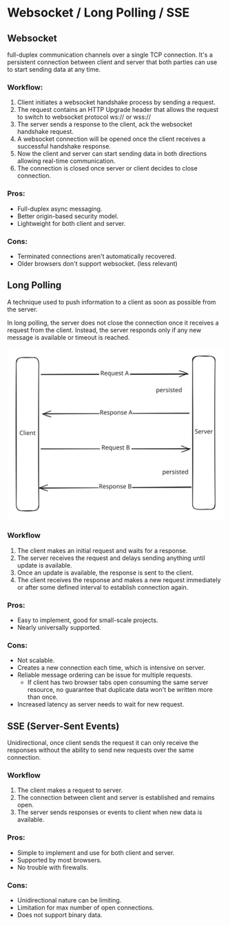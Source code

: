 # Websocket / Long Polling / SSE

## Websocket

full-duplex communication channels over a single TCP connection. It's a persistent connection between client and server that both parties can use to start sending data at any time.

### Workflow:

1. Client initiates a websocket handshake process by sending a request.
2. The request contains an HTTP Upgrade header that allows the request to switch to websocket protocol ws:// or wss://
3. The server sends a response to the client, ack the websocket handshake request.&#x20;
4. A websocket connection will be opened once the client receives a successful handshake response.
5. Now the client and server can start sending data in both directions allowing real-time communication.
6. The connection is closed once server or client decides to close connection.

### Pros:

* Full-duplex async messaging.
* Better origin-based security model.
* Lightweight for both client and server.

### Cons:

* Terminated connections aren't automatically recovered.
* Older browsers don't support websocket. (less relevant)

## Long Polling

A technique used to push information to a client as soon as possible from the server.&#x20;

In long polling, the server does not close the connection once it receives a request from the client. Instead, the server responds only if any new message is available or timeout is reached.

<img src="../../.gitbook/assets/file.excalidraw (1) (1).svg" alt="" class="gitbook-drawing">

### Workflow

1. The client makes an initial request and waits for a response.
2. The server receives the request and delays sending anything until update is available.
3. Once an update is available, the response is sent to the client.
4. The client receives the response and makes a new request immediately or after some defined interval to establish connection again.

### Pros:

* Easy to implement, good for small-scale projects.
* Nearly universally supported.

### Cons:

* Not scalable.
* Creates a new connection each time, which is intensive on server.
* Reliable message ordering can be issue for multiple requests.
  * If client has two browser tabs open consuming the same server resource, no guarantee that duplicate data won't be written more than once.
* Increased latency as server needs to wait for new request.

## SSE (Server-Sent Events)

Unidirectional, once client sends the request it can only receive the responses without the ability to send new requests over the same connection.

### Workflow

1. The client makes a request to server.
2. The connection between client and server is established and remains open.
3. The server sends responses or events to client when new data is available.

### Pros:

* Simple to implement and use for both client and server.
* Supported by most browsers.
* No trouble with firewalls.

### Cons:

* Unidirectional nature can be limiting.
* Limitation for max number of open connections.
* Does not support binary data.

